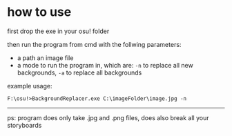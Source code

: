 # how to use

first drop the exe in your osu! folder

then run the program from cmd with the follwing parameters:

* a path an image file
* a mode to run the program in, which are: `-n` to replace all new backgrounds, `-a` to replace all backgrounds

example usage:

`F:\osu!>BackgroundReplacer.exe C:\imageFolder\image.jpg -n`

---

ps: program does only take .jpg and .png files, does also break all your storyboards

